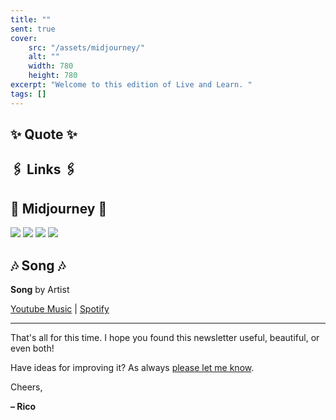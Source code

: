 ```yaml
---
title: ""
sent: true
cover:
    src: "/assets/midjourney/"
    alt: ""
    width: 780
    height: 780
excerpt: "Welcome to this edition of Live and Learn. "
tags: []
---
```


## ✨ Quote ✨

## 🖇️ Links 🖇️

## 🌌 Midjourney 🌌

![](/assets/midjourney/)
![](/assets/midjourney/)
![](/assets/midjourney/)
![](/assets/midjourney/)


## 🎶 Song 🎶

**Song** by Artist 

[Youtube Music]() | [Spotify]()

---

That's all for this time. I hope you found this newsletter useful, beautiful, or even both!

Have ideas for improving it? As always [please let me know](https://airtable.com/shro1VeyG4lkNXkx2). 

Cheers,

**– Rico**

